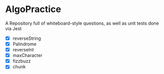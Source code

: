 # AlgoPractice
A Repository full of whiteboard-style questions, as well as unit tests done via Jest
- [x] reverseString
- [x] Palindrome
- [x] reverseInt
- [x] maxCharacter
- [x] fizzbuzz
- [x] chunk